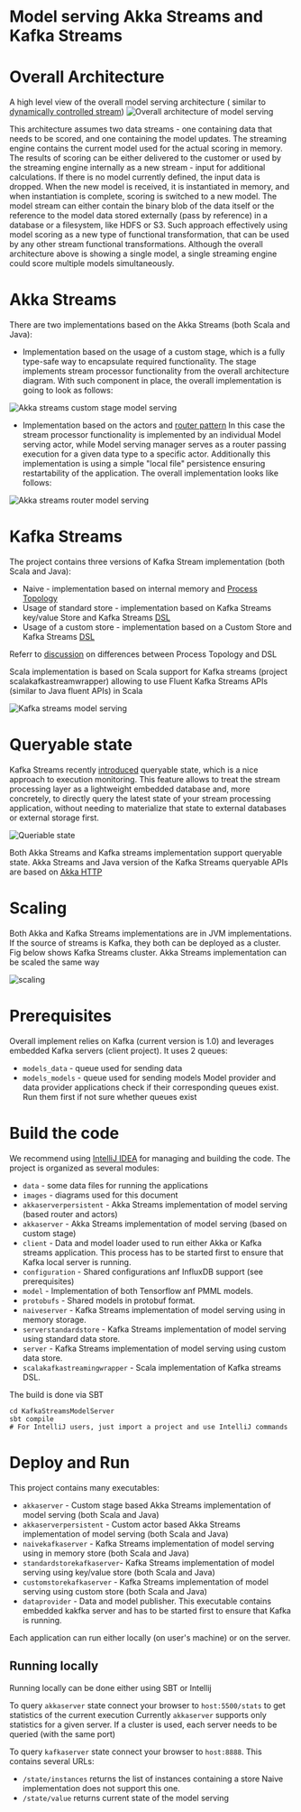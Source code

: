 # Model serving Akka Streams and Kafka Streams

# Overall Architecture

A high level view of the overall model serving architecture (
similar to [dynamically controlled stream](https://data-artisans.com/blog/bettercloud-dynamic-alerting-apache-flink))
![Overall architecture of model serving](images/OverallModelServing.png)


This architecture assumes two data streams - one containing data that needs to be scored, and one containing the model updates. The streaming engine contains the current model used for the actual scoring in memory. The results of scoring can be either delivered to the customer or used by the streaming engine internally as a new stream - input for additional calculations. If there is no model currently defined, the input data is dropped. When the new model is received, it is instantiated in memory, and when instantiation is complete, scoring is switched to a new model. The model stream can either contain the binary blob of the data itself or the reference to the model data stored externally (pass by reference) in a database or a filesystem, like HDFS or S3.
Such approach effectively using model scoring as a new type of functional transformation, that can be used by any other stream functional transformations.
Although the overall architecture above is showing a single model, a single streaming engine could score multiple models simultaneously.

# Akka Streams

There are two implementations based on the Akka Streams (both Scala and Java):
* Implementation based on the usage of a custom stage, which is a fully type-safe way to encapsulate required functionality.
The stage implements stream processor functionality from the overall architecture diagram.
With such component in place, the overall implementation is going to look as follows:


![Akka streams custom stage model serving](images/AkkaStreamsJoin.png)

* Implementation based on the actors and [router pattern](http://michalplachta.com/2016/01/23/scalability-using-sharding-from-akka-cluster/)
In this case the stream processor functionality is implemented by an individual Model serving actor,
while Model serving manager serves as a router passing execution for a given data type to a specific actor.
Additionally this implementation is using a simple "local file" persistence ensuring restartability of the application.
The overall implementation looks like follows:

![Akka streams router model serving](images/AkkaStreamsJoinActors.png)

# Kafka Streams

The project contains three versions of Kafka Stream implementation (both Scala and Java):
* Naive - implementation based on internal memory and [Process Topology](https://kafka.apache.org/10/documentation/streams/developer-guide#streams_processor_topology)
* Usage of standard store - implementation based on Kafka Streams key/value Store and Kafka Streams [DSL](https://kafka.apache.org/10/documentation/streams/developer-guide#streams_dsl)
* Usage of a custom store - implementation based on a Custom Store and Kafka Streams [DSL](https://kafka.apache.org/10/documentation/streams/developer-guide#streams_dsl)

Referr to [discussion](http://mkuthan.github.io/) on differences between Process Topology and DSL

Scala implementation is based on Scala support for Kafka streams (project scalakafkastreamwrapper) allowing to use Fluent Kafka
Streams APIs (similar to Java fluent APIs) in Scala

![Kafka streams model serving](images/KafkaStreamsJoin.png)

# Queryable state

Kafka Streams  recently [introduced](https://docs.confluent.io/current/streams/developer-guide.html#id8) queryable state, which is
a nice approach to execution monitoring.
This feature allows to treat the stream processing layer as a
lightweight embedded database and, more concretely, to directly query the latest state of your stream processing application, without needing to materialize that state to external databases or external storage first.


![Queriable state](images/QueryableState.png)

Both Akka Streams and Kafka streams implementation support queryable state.
Akka Streams and Java version of the Kafka Streams queryable APIs are based on [Akka HTTP](https://doc.akka.io/docs/akka-http/current/scala/http/)

# Scaling

Both Akka and Kafka Streams implementations are in JVM implementations.
If the source of streams is Kafka, they both can be deployed as a cluster.
Fig below shows Kafka Streams cluster. Akka Streams implementation can be scaled the same way

![scaling](images/KafkaStreamsClusters.png)


# Prerequisites

Overall implement relies on Kafka (current version is 1.0) and leverages embedded Kafka servers (client project).
It uses 2 queues:
* `models_data` - queue used for sending data
* `models_models` - queue used for sending models
Model provider and data provider applications check if their corresponding queues exist. Run them
first if not sure whether queues exist


# Build the code

We recommend using [IntelliJ IDEA](https://www.jetbrains.com/idea/) for managing and building the code. The project is organized as several modules:

* `data` - some data files for running the applications
* `images` - diagrams used for this document
* `akkaserverpersistent` - Akka Streams implementation of model serving (based router and actors)
* `akkaserver` - Akka Streams implementation of model serving (based on custom stage)
* `client` - Data and model loader used to run either Akka or Kafka streams application.
This process has to be started first to ensure that Kafka local server is running.
* `configuration` - Shared configurations anf InfluxDB support (see prerequisites)
* `model` - Implementation of both Tensorflow anf PMML models.
* `protobufs` - Shared models in protobuf format.
* `naiveserver` -  Kafka Streams implementation of model serving using in memory storage.
* `serverstandardstore` -  Kafka Streams implementation of model serving using standard data store.
* `server` -  Kafka Streams implementation of model serving using custom data store.
* `scalakafkastreamingwrapper` -  Scala implementation of Kafka streams DSL.

The build is done via SBT

    cd KafkaStreamsModelServer
    sbt compile
    # For IntelliJ users, just import a project and use IntelliJ commands

# Deploy and Run

This project contains many executables:
* `akkaserver` - Custom stage based Akka Streams implementation of model serving (both Scala and Java)
* `akkaserverpersistent` - Custom actor based Akka Streams implementation of model serving (both Scala and Java)
* `naivekafkaserver` - Kafka Streams implementation of model serving using in memory store (both Scala and Java)
* `standardstorekafkaserver`- Kafka Streams implementation of model serving using key/value store (both Scala and Java)
* `customstorekafkaserver` - Kafka Streams implementation of model serving using custom store (both Scala and Java)
* `dataprovider` - Data and model publisher. This executable contains embedded kakfka server and has to be started
first to ensure that Kafka is running.

Each application can run either locally (on user's machine) or on the server.

## Running locally

Running locally can be done either using SBT or Intellij

To query `akkaserver` state connect your browser to `host:5500/stats` to get statistics of the current execution
Currently `akkaserver` supports only statistics for a given server. If a cluster is used, each server needs to be
queried (with the same port)


To query `kafkaserver` state connect your browser to `host:8888`. This contains several URLs:
* `/state/instances` returns the list of instances containing a store Naive implementation does not support this one.
* `/state/value` returns current state of the model serving





